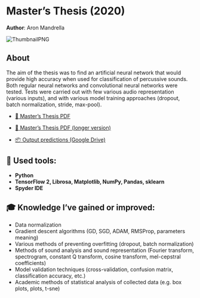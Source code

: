 # Master’s Thesis (2020)

**Author**: Aron Mandrella

![ThumbnailPNG](https://raw.githubusercontent.com/aronmandrella/MastersThesis/main/GitHub_Thumbnail.png)

## About

The aim of the thesis was to find an artificial neural network that would provide high accuracy when used for classification of percussive sounds. Both regular neural networks and convolutional neural networks were tested. Tests were carried out with few various audio representation (various inputs), and with various model training approaches (dropout, batch normalization, stride, max-pool).

* [📜 Master’s Thesis PDF](https://github.com/aronmandrella/MastersThesis/raw/main/AMandrella%20-%20Praca%20Magisterska.pdf)

* [📜 Master’s Thesis PDF (longer version)](https://github.com/aronmandrella/MastersThesis/raw/main/AMandrella%20-%20Praca%20Magisterska%20(D%C5%82uga%20wersja).pdf)

* [📦 Output predictions (Google Drive)](https://drive.google.com/drive/folders/1CWwUyckJevgqcemdiRQTdpQhYnwwuz_g?usp=sharing)

## 🧰 Used tools:
* **Python**
* **TensorFlow 2, Librosa, Matplotlib, NumPy, Pandas, sklearn**
* **Spyder IDE**

## 🎓 Knowledge I’ve gained or improved:
* Data normalization
* Gradient descent algorithms (GD, SGD, ADAM, RMSProp, parameters meaning)
* Various methods of preventing overfitting (dropout, batch normalization)
* Methods of sound analysis and sound representation (Fourier transform, spectrogram, constant Q transform, cosine transform, mel-cepstral coefficients)
* Model validation techniques (cross-validation, confusion matrix, classification accuracy, etc.)
* Academic methods of statistical analysis of collected data (e.g. box plots, plots, t-sne)
